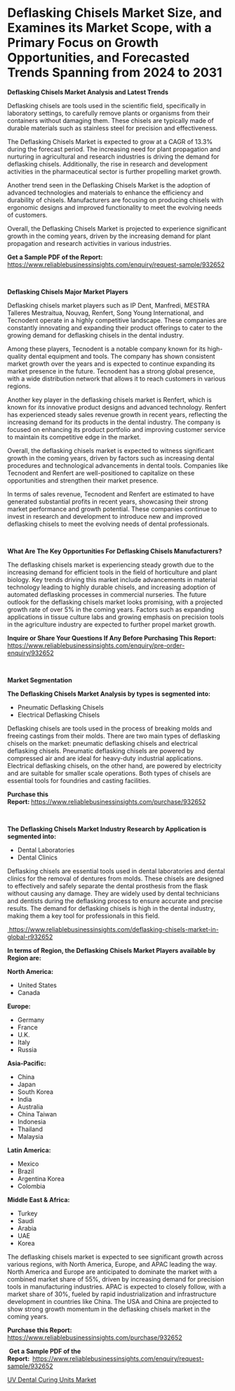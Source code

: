 <p><h1>Deflasking Chisels Market Size, and Examines its Market Scope, with a Primary Focus on Growth Opportunities, and Forecasted Trends Spanning from 2024 to 2031</h1></p><p><strong>Deflasking Chisels Market Analysis and Latest Trends</strong></p>
<p><p>Deflasking chisels are tools used in the scientific field, specifically in laboratory settings, to carefully remove plants or organisms from their containers without damaging them. These chisels are typically made of durable materials such as stainless steel for precision and effectiveness.</p><p>The Deflasking Chisels Market is expected to grow at a CAGR of 13.3% during the forecast period. The increasing need for plant propagation and nurturing in agricultural and research industries is driving the demand for deflasking chisels. Additionally, the rise in research and development activities in the pharmaceutical sector is further propelling market growth.</p><p>Another trend seen in the Deflasking Chisels Market is the adoption of advanced technologies and materials to enhance the efficiency and durability of chisels. Manufacturers are focusing on producing chisels with ergonomic designs and improved functionality to meet the evolving needs of customers.</p><p>Overall, the Deflasking Chisels Market is projected to experience significant growth in the coming years, driven by the increasing demand for plant propagation and research activities in various industries.</p></p>
<p><strong>Get a Sample PDF of the Report:&nbsp;</strong> <a href="https://www.reliablebusinessinsights.com/enquiry/request-sample/932652">https://www.reliablebusinessinsights.com/enquiry/request-sample/932652</a></p>
<p>&nbsp;</p>
<p><strong>Deflasking Chisels Major Market Players</strong></p>
<p><p>Deflasking chisels market players such as IP Dent, Manfredi, MESTRA Talleres Mestraitua, Nouvag, Renfert, Song Young International, and Tecnodent operate in a highly competitive landscape. These companies are constantly innovating and expanding their product offerings to cater to the growing demand for deflasking chisels in the dental industry.</p><p>Among these players, Tecnodent is a notable company known for its high-quality dental equipment and tools. The company has shown consistent market growth over the years and is expected to continue expanding its market presence in the future. Tecnodent has a strong global presence, with a wide distribution network that allows it to reach customers in various regions.</p><p>Another key player in the deflasking chisels market is Renfert, which is known for its innovative product designs and advanced technology. Renfert has experienced steady sales revenue growth in recent years, reflecting the increasing demand for its products in the dental industry. The company is focused on enhancing its product portfolio and improving customer service to maintain its competitive edge in the market.</p><p>Overall, the deflasking chisels market is expected to witness significant growth in the coming years, driven by factors such as increasing dental procedures and technological advancements in dental tools. Companies like Tecnodent and Renfert are well-positioned to capitalize on these opportunities and strengthen their market presence.</p><p>In terms of sales revenue, Tecnodent and Renfert are estimated to have generated substantial profits in recent years, showcasing their strong market performance and growth potential. These companies continue to invest in research and development to introduce new and improved deflasking chisels to meet the evolving needs of dental professionals.</p></p>
<p>&nbsp;</p>
<p><strong>What Are The Key Opportunities For Deflasking Chisels Manufacturers?</strong></p>
<p><p>The deflasking chisels market is experiencing steady growth due to the increasing demand for efficient tools in the field of horticulture and plant biology. Key trends driving this market include advancements in material technology leading to highly durable chisels, and increasing adoption of automated deflasking processes in commercial nurseries. The future outlook for the deflasking chisels market looks promising, with a projected growth rate of over 5% in the coming years. Factors such as expanding applications in tissue culture labs and growing emphasis on precision tools in the agriculture industry are expected to further propel market growth.</p></p>
<p><strong>Inquire or Share Your Questions If Any Before Purchasing This Report:</strong> <a href="https://www.reliablebusinessinsights.com/enquiry/pre-order-enquiry/932652">https://www.reliablebusinessinsights.com/enquiry/pre-order-enquiry/932652</a></p>
<p>&nbsp;</p>
<p><strong>Market Segmentation</strong></p>
<p><strong>The Deflasking Chisels Market Analysis by types is segmented into:</strong></p>
<p><ul><li>Pneumatic Deflasking Chisels</li><li>Electrical Deflasking Chisels</li></ul></p>
<p><p>Deflasking chisels are tools used in the process of breaking molds and freeing castings from their molds. There are two main types of deflasking chisels on the market: pneumatic deflasking chisels and electrical deflasking chisels. Pneumatic deflasking chisels are powered by compressed air and are ideal for heavy-duty industrial applications. Electrical deflasking chisels, on the other hand, are powered by electricity and are suitable for smaller scale operations. Both types of chisels are essential tools for foundries and casting facilities.</p></p>
<p><strong>Purchase this Report:&nbsp;</strong><a href="https://www.reliablebusinessinsights.com/purchase/932652">https://www.reliablebusinessinsights.com/purchase/932652</a></p>
<p>&nbsp;</p>
<p><strong>The Deflasking Chisels Market Industry Research by Application is segmented into:</strong></p>
<p><ul><li>Dental Laboratories</li><li>Dental Clinics</li></ul></p>
<p><p>Deflasking chisels are essential tools used in dental laboratories and dental clinics for the removal of dentures from molds. These chisels are designed to effectively and safely separate the dental prosthesis from the flask without causing any damage. They are widely used by dental technicians and dentists during the deflasking process to ensure accurate and precise results. The demand for deflasking chisels is high in the dental industry, making them a key tool for professionals in this field.</p></p>
<p><a href="https://www.reliablebusinessinsights.com/deflasking-chisels-market-in-global-r932652">&nbsp;https://www.reliablebusinessinsights.com/deflasking-chisels-market-in-global-r932652</a></p>
<p><strong>In terms of Region, the Deflasking Chisels Market Players available by Region are:</strong></p>
<p>
    <p> <strong> North America: </strong>
        <ul>
            <li>United States</li>
            <li>Canada</li>
        </ul>
        </p> 
    <p> <strong> Europe: </strong>
        <ul>
            <li>Germany</li>
            <li>France</li>
            <li>U.K.</li>
            <li>Italy</li>
            <li>Russia</li>
        </ul>
        </p> 
    <p> <strong> Asia-Pacific: </strong>
        <ul>
            <li>China</li>
            <li>Japan</li>
            <li>South Korea</li>
            <li>India</li>
            <li>Australia</li>
            <li>China Taiwan</li>
            <li>Indonesia</li>
            <li>Thailand</li>
            <li>Malaysia</li>
        </ul>
        </p> 
    <p> <strong> Latin America: </strong>
        <ul>
            <li>Mexico</li>
            <li>Brazil</li>
            <li>Argentina Korea</li>
            <li>Colombia</li>
        </ul>
        </p> 
    <p> <strong> Middle East & Africa: </strong>
        <ul>
            <li>Turkey</li>
            <li>Saudi</li>
            <li>Arabia</li>
            <li>UAE</li>
            <li>Korea</li>
        </ul>
    </p>
    </p>
<p><p>The deflasking chisels market is expected to see significant growth across various regions, with North America, Europe, and APAC leading the way. North America and Europe are anticipated to dominate the market with a combined market share of 55%, driven by increasing demand for precision tools in manufacturing industries. APAC is expected to closely follow, with a market share of 30%, fueled by rapid industrialization and infrastructure development in countries like China. The USA and China are projected to show strong growth momentum in the deflasking chisels market in the coming years.</p></p>
<p><strong>Purchase this Report: </strong><a href="https://www.reliablebusinessinsights.com/purchase/932652">https://www.reliablebusinessinsights.com/purchase/932652</a></p>
<p>&nbsp;<strong>Get a Sample PDF of the Report:&nbsp;&nbsp;</strong><a href="https://www.reliablebusinessinsights.com/enquiry/request-sample/932652">https://www.reliablebusinessinsights.com/enquiry/request-sample/932652</a></p>
<p><strong></strong></p>
<p><p><a href="https://github.com/nafisalvee228/Market-Research-Report-List-2/blob/main/uv-dental-curing-units-market.md">UV Dental Curing Units Market</a></p></p>